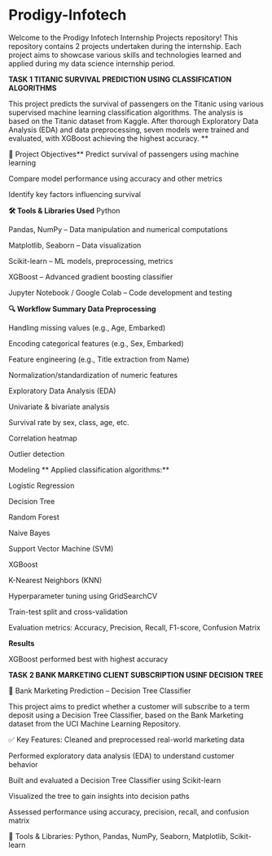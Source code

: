 # Prodigy-Infotech
Welcome to the Prodigy Infotech Internship Projects repository! This repository contains 2 projects undertaken during the internship. Each project aims to showcase various skills and technologies learned and applied during my data science internship period.

**TASK 1
TITANIC SURVIVAL PREDICTION USING CLASSIFICATION ALGORITHMS**


This project predicts the survival of passengers on the Titanic using various supervised machine learning classification algorithms. The analysis is based on the Titanic dataset from Kaggle. After thorough Exploratory Data Analysis (EDA) and data preprocessing, seven models were trained and evaluated, with XGBoost achieving the highest accuracy.
**

📌 Project Objectives**
Predict survival of passengers using machine learning

Compare model performance using accuracy and other metrics

Identify key factors influencing survival

**🛠️ Tools & Libraries Used**
Python

Pandas, NumPy – Data manipulation and numerical computations

Matplotlib, Seaborn – Data visualization

Scikit-learn – ML models, preprocessing, metrics

XGBoost – Advanced gradient boosting classifier

Jupyter Notebook / Google Colab – Code development and testing

**🔍 Workflow Summary
Data Preprocessing**

Handling missing values (e.g., Age, Embarked)

Encoding categorical features (e.g., Sex, Embarked)

Feature engineering (e.g., Title extraction from Name)

Normalization/standardization of numeric features

Exploratory Data Analysis (EDA)

Univariate & bivariate analysis

Survival rate by sex, class, age, etc.

Correlation heatmap

Outlier detection

Modeling
**
Applied classification algorithms:**

Logistic Regression

Decision Tree

Random Forest

Naive Bayes

Support Vector Machine (SVM)

XGBoost

K-Nearest Neighbors (KNN)

Hyperparameter tuning using GridSearchCV

Train-test split and cross-validation

Evaluation metrics: Accuracy, Precision, Recall, F1-score, Confusion Matrix

**Results**

XGBoost performed best with highest accuracy



**TASK 2 BANK MARKETING CLIENT SUBSCRIPTION USINF DECISION TREE**

🧠 Bank Marketing Prediction – Decision Tree Classifier

This project aims to predict whether a customer will subscribe to a term deposit using a Decision Tree Classifier, based on the Bank Marketing dataset from the UCI Machine Learning Repository.

✅ Key Features:
Cleaned and preprocessed real-world marketing data

Performed exploratory data analysis (EDA) to understand customer behavior

Built and evaluated a Decision Tree Classifier using Scikit-learn

Visualized the tree to gain insights into decision paths

Assessed performance using accuracy, precision, recall, and confusion matrix

🔧 Tools & Libraries: Python, Pandas, NumPy, Seaborn, Matplotlib, Scikit-learn




